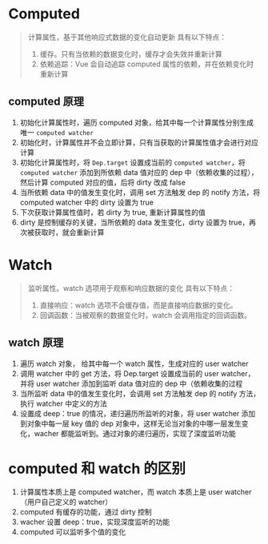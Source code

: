 # Computed

> 计算属性，基于其他响应式数据的变化自动更新
> 具有以下特点：
>
> 1. 缓存。只有当依赖的数据变化时，缓存才会失效并重新计算
> 2. 依赖追踪：Vue 会自动追踪 computed 属性的依赖，并在依赖变化时重新计算

## computed 原理

1. 初始化计算属性时，遍历 computed 对象，给其中每一个计算属性分别生成唯一 `computed watcher`
2. 初始化时，计算属性并不会立即计算，只有当获取的计算属性值才会进行对应计算
3. 初始化计算属性时，将 `Dep.target` 设置成当前的 `computed watcher`，将 `computed watcher` 添加到所依赖 data 值对应的 dep 中（依赖收集的过程），然后计算 computed 对应的值，后将 dirty 改成 false
4. 当所依赖 data 中的值发生变化时，调用 set 方法触发 dep 的 notify 方法，将 computed watcher 中的 dirty 设置为 true
5. 下次获取计算属性值时，若 dirty 为 true, 重新计算属性的值
6. dirty 是控制缓存的关键，当所依赖的 data 发生变化，dirty 设置为 true，再次被获取时，就会重新计算

# Watch

> 监听属性。watch 选项用于观察和响应数据的变化
> 具有以下特点：
>
> 1. 直接响应：watch 选项不会缓存值，而是直接响应数据的变化。
> 2. 回调函数：当被观察的数据变化时，watch 会调用指定的回调函数。

## watch 原理

1. 遍历 watch 对象， 给其中每一个 watch 属性，生成对应的 user watcher
2. 调用 watcher 中的 get 方法，将 Dep.target 设置成当前的 user watcher，并将 user watcher 添加到监听 data 值对应的 dep 中（依赖收集的过程
3. 当所监听 data 中的值发生变化时，会调用 set 方法触发 dep 的 notify 方法，执行 watcher 中定义的方法
4. 设置成 deep：true 的情况，递归遍历所监听的对象，将 user watcher 添加到对象中每一层 key 值的 dep 对象中，这样无论当对象的中哪一层发生变化，wacher 都能监听到。通过对象的递归遍历，实现了深度监听功能

# computed 和 watch 的区别

1. 计算属性本质上是 computed watcher，而 watch 本质上是 user watcher（用户自己定义的 watcher）
2. computed 有缓存的功能，通过 dirty 控制
3. wacher 设置 deep：true，实现深度监听的功能
4. computed 可以监听多个值的变化
